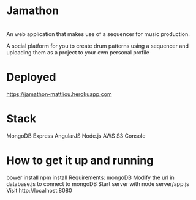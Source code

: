# Jamathon
<br>
An web application that makes use of a sequencer for music production. 

A social platform for you to create drum patterns using a sequencer and uploading them as a project to your own personal profile

# Deployed
https://jamathon-mattliou.herokuapp.com

# Stack
MongoDB
Express
AngularJS
Node.js
AWS S3 Console

# How to get it up and running

bower install
npm install
Requirements: mongoDB
Modify the url in database.js to connect to mongoDB
Start server with node server/app.js
Visit http://localhost:8080

